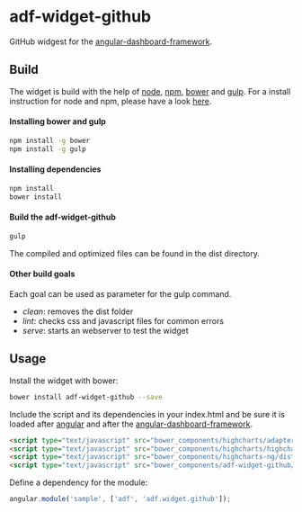 # adf-widget-github

GitHub widgest for the [angular-dashboard-framework](https://github.com/sdorra/angular-dashboard-framework).

## Build

The widget is build with the help of [node](https://nodejs.org/), [npm](https://www.npmjs.com/), [bower](http://bower.io/) and [gulp](http://gulpjs.com/). For a install instruction for node and npm, please have a look [here](https://docs.npmjs.com/getting-started/installing-node).

#### Installing bower and gulp

```bash
npm install -g bower
npm install -g gulp
```

#### Installing dependencies

```bash
npm install
bower install
```

#### Build the adf-widget-github

```bash
gulp
```

The compiled and optimized files can be found in the dist directory.

#### Other build goals

Each goal can be used as parameter for the gulp command.

* *clean*: removes the dist folder
* *lint*: checks css and javascript files for common errors
* *serve*: starts an webserver to test the widget

## Usage

Install the widget with bower:

```bash
bower install adf-widget-github --save
```

Include the script and its dependencies in your index.html and be sure it is loaded after [angular](https://angularjs.org/) and after the [angular-dashboard-framework](https://github.com/sdorra/angular-dashboard-framework).

```html
<script type="text/javascript" src="bower_components/highcharts/adapters/standalone-framework.src.js"></script>
<script type="text/javascript" src="bower_components/highcharts/highcharts.js"></script>
<script type="text/javascript" src="bower_components/highcharts-ng/dist/highcharts-ng.js"></script>
<script type="text/javascript" src="bower_components/adf-widget-github/dist/adf-widget-github.min.js"></script>
```

Define a dependency for the module:

```javascript
angular.module('sample', ['adf', 'adf.widget.github']);
```

